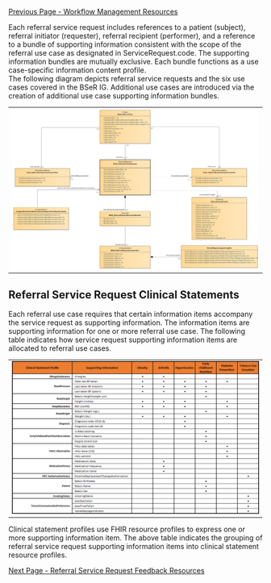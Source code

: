 [Previous Page - Workflow Management Resources](WorkflowManagementResources.html)

Each referral service request includes references to a patient (subject), referral initiator (requester), referral recipient (performer), and a reference to a bundle of supporting information consistent with the scope of the referral use case as designated in ServiceRequest.code. The supporting information bundles are mutually exclusive. Each bundle functions as a use case-specific information content profile.  
The following diagram depicts referral service requests and the six use cases covered in the BSeR IG. Additional use cases are introduced via the creation of additional use case supporting information bundles. 

<center><table><tr><td><img src="Referral Service Request.png" style="width:100%;"/></td></tr></table></center>

## Referral Service Request Clinical Statements

Each referral use case requires that certain information items accompany the service request as supporting information. The information items are supporting information for one or more referral use case. The following table indicates how service request supporting information items are allocated to referral use cases.

<center>
	<table><tr><td><img src="Referral Request Clinical Statements.png" style="width:100%;"/></td></tr></table>
	</center>
	
Clinical statement profiles use FHIR resource profiles to express one or more supporting information item. The above table indicates the grouping of referral service request supporting information items into clinical statement resource profiles.

[Next Page - Referral Service Request Feedback Resources](ReferralServiceRequestFeedbackResources.html)